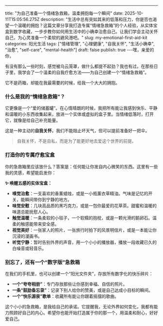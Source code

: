 ---
title: "为自己准备一个情绪急救箱，温柔拥抱每一个瞬间"
date: 2025-10-11T15:05:56.275Z
description: "生活中总有突如其来的低落和压力，你是否也渴望一个温暖的拥抱？这篇文章分享我打造专属“情绪急救箱”的个人经验，从实体宝盒到数字收藏，一步步教你如何用生活中的小确幸治愈自己。让我们学会主动关怀自己，为心灵准备一个柔软的避风港吧。"
slug: my-emotional-first-aid-kit
categories: 阳光生活
tags: ["情绪管理", "心理健康", "自我关怀", "生活小确幸", "治愈", "self-care", "mental-health"]
draft: false
publish: true
---嘿，亲爱的你，

有没有那么一些时刻，感觉被乌云笼罩，做什么都提不起劲？我也有过。在那些日子里，我学会了一个温柔的自我疗愈方法——为自己创建一个“情绪急救箱”。

它不是药箱，却能在我最需要的时候，给我一个大大的拥抱。

### 什么是我的“情绪急救箱”？

它更像是一个“爱的储蓄罐”。在心情晴朗的时候，我把所有能让我感到快乐、平静和温暖的小东西收集起来，放进一个实体或虚拟的盒子里。当情绪低落时，打开它，就像是给自己补充能量。

这是一种主动的**自我关怀**。我们不能阻止坏天气，但可以提前准备好一把伞。

> 自我关怀，不是自私，而是为了能更好地去爱这个世界的前提。

### 打造你的专属疗愈宝盒

你的急救箱里应该放什么？答案是：任何能让你发自内心微笑的东西。这里有一些我的灵感，希望能启发你：

**✨ 唤醒五感的实体宝盒：**

- **嗅觉治愈**：一支喜欢的香薰蜡烛，或是一小瓶薰衣草精油。气味是记忆的开关，能瞬间带你到宁静的地方。
- **味觉安慰**：几块高品质的黑巧克力，或是一包你最爱的花草茶。甜蜜和温暖的味道总能抚慰人心。
- **触觉温暖**：一条柔软的小毯子，一个软糯的抱枕，或是一颗光滑的鹅卵石。温柔的触感能带来安全感。
- **视觉美好**：一张家人的照片，一张旅行时拍下的风景明信片，或是一本能让你沉浸的漫画书。
- **听觉宁静**：暂时告别外界的声音，用一个小小的播放器，播放一段收藏已久的白噪音或轻音乐。

### 别忘了，还有一个“数字版”急救箱

在我们的手机里，也可以创建一个“阳光文件夹”，存放所有数字化的快乐碎片：

- **一个“夸夸相册”**：专门存放那些让你感到幸福、自信的照片。
- **一条“鼓励备忘录”**：记录下别人给你的赞美，或是自己达成小目标的瞬间。
- **一个“快乐源泉”歌单**：收藏所有能让你跟着摇摆的歌曲。

这个小小的急救箱，是我给自己的承诺。它提醒我，无论外界如何变化，我都有能力照顾好自己的内心。希望你也能开始打造属于你的那一个，用温柔和耐心，好好爱自己。
